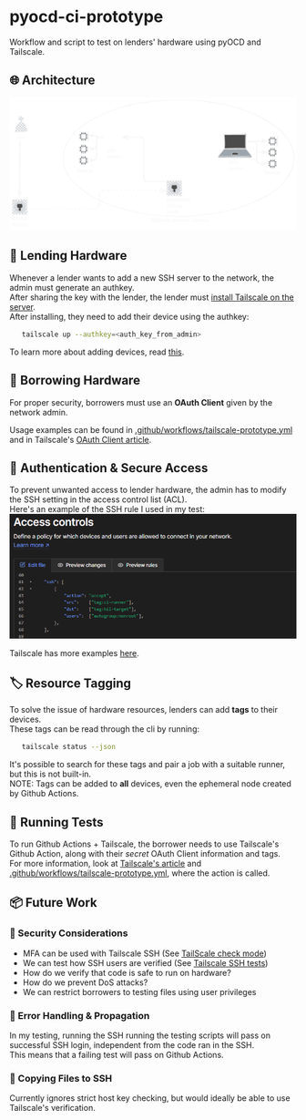 # pyocd-ci-prototype

Workflow and script to test on lenders' hardware using pyOCD and Tailscale.

## 🌐 Architecture

![Architecture Diagram](docs/architecture.svg)

## 🔁 Lending Hardware

Whenever a lender wants to add a new SSH server to the network, the admin must generate an authkey.  
After sharing the key with the lender, the lender must [install Tailscale on the server](https://tailscale.com/kb/1347/installation).  
After installing, they need to add their device using the authkey:

```bash
   tailscale up --authkey=<auth_key_from_admin>
```

To learn more about adding devices, read [this](https://tailscale.com/kb/1316/device-add).

## 🔁 Borrowing Hardware

For proper security, borrowers must use an **OAuth Client** given by the network admin.

Usage examples can be found in [.github/workflows/tailscale-prototype.yml](.github/workflows/tailscale-prototype.yml) and in Tailscale's [OAuth Client article](https://tailscale.com/kb/1215/oauth-clients).

## 🔑 Authentication & Secure Access

To prevent unwanted access to lender hardware, the admin has to modify the SSH setting in the access control list (ACL).  
Here's an example of the SSH rule I used in my test:
![ACL-Example](docs/acl-example.png)


Tailscale has more examples [here](https://tailscale.com/kb/1192/acl-samples).

## 🏷️ Resource Tagging

To solve the issue of hardware resources, lenders can add **tags** to their devices.  
These tags can be read through the cli by running:
```bash
   tailscale status --json
```

It's possible to search for these tags and pair a job with a suitable runner, but this is not built-in.  
NOTE: Tags can be added to **all** devices, even the ephemeral node created by Github Actions.

## 🧪 Running Tests

To run Github Actions + Tailscale, the borrower needs to use Tailscale's Github Action, along with their *secret* OAuth Client information and tags.  
For more information, look at [Tailscale's article](https://tailscale.com/kb/1276/tailscale-github-action) and [.github/workflows/tailscale-prototype.yml](.github/workflows/tailscale-prototype.yml), where the action is called.


## 📦 Future Work

### 🔐 Security Considerations

- MFA can be used with Tailscale SSH (See [TailScale check mode](https://tailscale.com/kb/1193/tailscale-ssh#check-mode))
- We can test how SSH users are verified (See [Tailscale SSH tests](https://tailscale.com/kb/1337/policy-syntax#sshtests))
- How do we verify that code is safe to run on hardware?
- How do we prevent DoS attacks?
- We can restrict borrowers to testing files using user privileges 

### 🚦 Error Handling & Propagation

In my testing, running the SSH running the testing scripts will pass on successful SSH login, independent from the code ran in the SSH.  
This means that a failing test will pass on Github Actions.

### 🔨 Copying Files to SSH

Currently ignores strict host key checking, but would ideally be able to use Tailscale's verification.